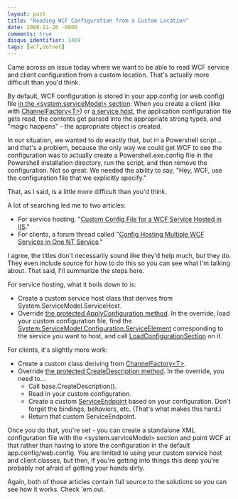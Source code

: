 ```yaml
---
layout: post
title: "Reading WCF Configuration from a Custom Location"
date: 2008-11-26 -0800
comments: true
disqus_identifier: 1469
tags: [wcf,dotnet]
---
```

Came across an issue today where we want to be able to read WCF service
and client configuration from a custom location. That's actually more
difficult than you'd think.

By default, WCF configuration is stored in your app.config (or
web.config) file [in the \<system.serviceModel\>
section](http://msdn.microsoft.com/en-us/library/ms731354.aspx). When
you create a client (like with
[ChannelFactory\<T\>](http://msdn.microsoft.com/en-us/library/ms576132.aspx))
or [a service
host](http://msdn.microsoft.com/en-us/library/system.servicemodel.servicehost.aspx),
the application configuration file gets read, the contents get parsed
into the appropriate strong types, and "magic happens" - the appropriate
object is created.

In our situation, we wanted to do exactly that, but in a Powershell
script... and that's a problem, because the only way we could get WCF to
see the configuration was to actually create a Powershell.exe.config
file in the Powershell installation directory, run the script, and then
remove the configuration. Not so great. We needed the ability to say,
"Hey, WCF, use the configuration file that we explicitly specify."

That, as I said, is a little more difficult than you'd think.

A lot of searching led me to two articles:

- For service hosting, "[Custom Config File for a WCF Service Hosted
    in
    IIS](http://blogs.msdn.com/dotnetinterop/archive/2008/09/22/custom-service-config-file-for-a-wcf-service-hosted-in-iis.aspx)."
- For clients, a forum thread called "[Config Hosting Multiple WCF
    Services in One NT
    Service](http://social.msdn.microsoft.com/forums/en-US/wcf/thread/f33e620a-e332-4fd4-ae21-88c750437355/)."

I agree, the titles don't necessarily sound like they'd help much, but
they do. They even include source for how to do this so you can see what
I'm talking about. That said, I'll summarize the steps here.

For service hosting, what it boils down to is:

- Create a custom service host class that derives from
    System.ServiceModel.ServiceHost.
- Override [the protected ApplyConfiguration
    method](http://msdn.microsoft.com/en-us/library/system.servicemodel.servicehostbase.applyconfiguration.aspx).
    In the override, load your custom configuration file, find the
    [System.ServiceModel.Configuration.ServiceElement](http://msdn.microsoft.com/en-us/library/system.servicemodel.configuration.serviceelement.aspx)
    corresponding to the service you want to host, and call
    [LoadConfigurationSection](http://msdn.microsoft.com/en-us/library/system.servicemodel.servicehostbase.loadconfigurationsection.aspx)
    on it.

For clients, it's slightly more work:

- Create a custom class deriving from
    [ChannelFactory\<T\>](http://msdn.microsoft.com/en-us/library/ms576132.aspx).
- Override [the protected CreateDescription
    method](http://msdn.microsoft.com/en-us/library/ms575267.aspx). In
    the override, you need to...
  - Call base.CreateDescription().
  - Read in your custom configuration.
  - Create a custom
        [ServiceEndpoint](http://msdn.microsoft.com/en-us/library/system.servicemodel.description.serviceendpoint.aspx)
        based on your configuration. Don't forget the bindings,
        behaviors, etc. (That's what makes this hard.)
  - Return that custom ServiceEndpoint.

Once you do that, you're set - you can create a standalone XML
configuration file with the \<system.serviceModel\> section and point
WCF at that rather than having to store the configuration in the default
app.config/web.config. You are limited to using your custom service host
and client classes, but then, if you're getting into things this deep
you're probably not afraid of getting your hands dirty.

Again, both of those articles contain full source to the solutions so
you can see how it works. Check 'em out.
